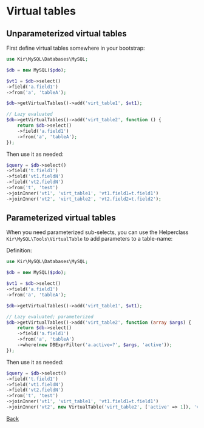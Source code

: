 # Virtual tables

## Unparameterized virtual tables

First define virtual tables somewhere in your bootstrap:

```php
use Kir\MySQL\Databases\MySQL;

$db = new MySQL($pdo);

$vt1 = $db->select()
->field('a.field1')
->from('a', 'tableA');

$db->getVirtualTables()->add('virt_table1', $vt1);

// Lazy evaluated
$db->getVirtualTables()->add('virt_table2', function () {
	return $db->select()
	->field('a.field1')
	->from('a', 'tableA');
});
```

Then use it as needed:

```php
$query = $db->select()
->field('t.field1')
->field('vt1.fieldN')
->field('vt2.fieldN')
->from('t', 'test')
->joinInner('vt1', 'virt_table1', 'vt1.field1=t.field1')
->joinInner('vt2', 'virt_table2', 'vt2.field2=t.field2');
```

## Parameterized virtual tables

When you need parameterized sub-selects, you can use the Helperclass `Kir\MySQL\Tools\VirtualTable` to add parameters to a table-name:

Definition:

```php
use Kir\MySQL\Databases\MySQL;

$db = new MySQL($pdo);

$vt1 = $db->select()
->field('a.field1')
->from('a', 'tableA');

$db->getVirtualTables()->add('virt_table1', $vt1);

// Lazy evaluated; parameterized
$db->getVirtualTables()->add('virt_table2', function (array $args) {
	return $db->select()
	->field('a.field1')
	->from('a', 'tableA')
	->where(new DBExprFilter('a.active=?', $args, 'active'));
});
```

Then use it as needed:

```php
$query = $db->select()
->field('t.field1')
->field('vt1.fieldN')
->field('vt2.fieldN')
->from('t', 'test')
->joinInner('vt1', 'virt_table1', 'vt1.field1=t.field1')
->joinInner('vt2', new VirtualTable('virt_table2', ['active' => 1]), 'vt2.field2=t.field2');
```

[Back](../README.md)
